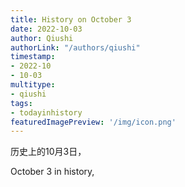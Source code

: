 ```yaml
---
title: History on October 3
date: 2022-10-03
author: Qiushi 
authorLink: "/authors/qiushi"
timestamp: 
- 2022-10
- 10-03
multitype: 
- qiushi
tags: 
- todayinhistory
featuredImagePreview: '/img/icon.png'
---
```









历史上的10月3日，

October 3 in history, 

<!--more-->

